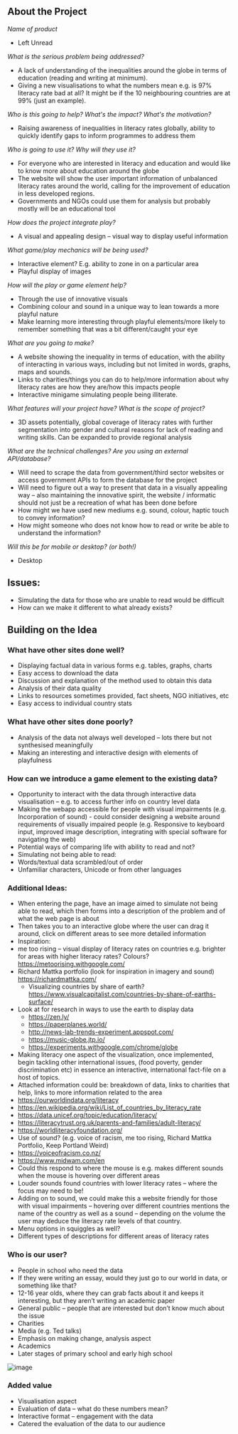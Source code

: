 ## About the Project
*Name of product* 
*	Left Unread
 
*What is the serious problem being addressed?* 
*	A lack of understanding of the inequalities around the globe in terms of education (reading and writing at minimum).
*	Giving a new visualisations to what the numbers mean e.g. is 97% literacy rate bad at all? It might be if the 10 neighbouring countries are at 99% (just an example).

*Who is this going to help? What's the impact? What's the motivation?* 
*	Raising awareness of inequalities in literacy rates globally, ability to quickly identify gaps to inform programmes to address them 

*Who is going to use it? Why will they use it?* 
*	For everyone who are interested in literacy and education and would like to know more about education around the globe
*	The website will show the user important information of unbalanced literacy rates around the world, calling for the improvement of education in less developed regions.
*	Governments and NGOs could use them for analysis but probably mostly will be an educational tool

*How does the project integrate play?*
*	A visual and appealing design – visual way to display useful information

*What game/play mechanics will be being used?* 
*	Interactive element? E.g. ability to zone in on a particular area
*	Playful display of images

*How will the play or game element help?*
*	Through the use of innovative visuals
*	Combining colour and sound in a unique way to lean towards a more playful nature 
*	Make learning more interesting through playful elements/more likely to remember something that was a bit different/caught your eye

*What are you going to make?* 
*	A website showing the inequality in terms of education, with the ability of interacting in various ways, including but not limited in words, graphs, maps and sounds.
*	Links to charities/things you can do to help/more information about why literacy rates are how they are/how this impacts people
*	Interactive minigame simulating people being illiterate.

*What features will your project have? What is the scope of project?*
*	3D assets potentially, global coverage of literacy rates with further segmentation into gender and cultural reasons for lack of reading and writing skills. Can be expanded to provide regional analysis 

*What are the technical challenges? Are you using an external API/database?*
*	Will need to scrape the data from government/third sector websites or access government APIs to form the database for the project
*	Will need to figure out a way to present that data in a visually appealing way – also maintaining the innovative spirit, the website / informatic should not just be a recreation of what has been done before
*	How might we have used new mediums e.g. sound, colour, haptic touch to convey information?
*	How might someone who does not know how to read or write be able to understand the information?
 
*Will this be for mobile or desktop? (or both!)*
*	Desktop

## Issues: 
*	Simulating the data for those who are unable to read would be difficult 
*	How can we make it different to what already exists?

## Building on the Idea
### What have other sites done well? 
*	Displaying factual data in various forms e.g. tables, graphs, charts
*	Easy access to download the data 
*	Discussion and explanation of the method used to obtain this data 
*	Analysis of their data quality
*	Links to resources sometimes provided, fact sheets, NGO initiatives, etc
*	Easy access to individual country stats

### What have other sites done poorly? 
*	Analysis of the data not always well developed – lots there but not synthesised meaningfully
*	Making an interesting and interactive design with elements of playfulness

### How can we introduce a game element to the existing data?
*	Opportunity to interact with the data through interactive data visualisation – e.g. to access further info on country level data
*	Making the webapp accessible for people with visual impairments (e.g. Incorporation of sound) - could consider designing a website around requirements of visually impaired people (e.g. Responsive to keyboard input, improved image description, integrating with special software for navigating the web)
*	Potential ways of comparing life with ability to read and not?
*	Simulating not being able to read:
  *	Words/textual data scrambled/out of order
  *	Unfamiliar characters, Unicode or from other languages

### Additional Ideas: 
*	When entering the page, have an image aimed to simulate not being able to read, which then forms into a description of the problem and of what the web page is about
*	Then takes you to an interactive globe where the user can drag it around, click on different areas to see more detailed information
*	Inspiration: 
  *	 me too rising – visual display of literacy rates on countries e.g. brighter for areas with higher literacy rates? Colours? https://metoorising.withgoogle.com/ 
  *	Richard Mattka portfolio (look for inspiration in imagery and sound) https://richardmattka.com/ 
	* Visualizing countries by share of earth? https://www.visualcapitalist.com/countries-by-share-of-earths-surface/
* Look at for research in ways to use the earth to display data 
  *	https://zen.ly/ 
  *	https://paperplanes.world/
  *	http://news-lab-trends-experiment.appspot.com/
  *	https://music-globe.jtp.io/ 
  *	https://experiments.withgoogle.com/chrome/globe 
*	Making literacy one aspect of the visualization, once implemented, begin tackling other international issues, (food poverty, gender discrimination etc) in essence an interactive, international fact-file on a host of topics. 
*	Attached information could be: breakdown of data, links to charities that help, links to more information related to the area
  *	https://ourworldindata.org/literacy
  *	https://en.wikipedia.org/wiki/List_of_countries_by_literacy_rate
  *	https://data.unicef.org/topic/education/literacy/
  *	https://literacytrust.org.uk/parents-and-families/adult-literacy/
  *	https://worldliteracyfoundation.org/ 
*	Use of sound? (e.g. voice of racism, me too rising, Richard Mattka Portfolio, Keep Portland Weird)
  *	https://voiceofracism.co.nz/
  *	https://www.midwam.com/en 
*	Could this respond to where the mouse is e.g. makes different sounds when the mouse is hovering over different areas
*	Louder sounds found countries with lower literacy rates – where the focus may need to be! 
*	Adding on to sound, we could make this a website friendly for those with visual impairments – hovering over different countries mentions the name of the country as well as a sound – depending on the volume the user may deduce the literacy rate levels of that country. 
*	Menu options in squiggles as well?
*	Different types of descriptions for different areas of literacy rates

### Who is our user?
*	People in school who need the data
*	If they were writing an essay, would they just go to our world in data, or something like that?
*	12-16 year olds, where they can grab facts about it and keeps it interesting, but they aren’t writing an academic paper
*	General public – people that are interested but don’t know much about the issue
*	Charities
*	Media (e.g. Ted talks)
*	Emphasis on making change, analysis aspect
*	Academics
*	Later stages of primary school and early high school 

![image](https://user-images.githubusercontent.com/45073537/116732991-6f01ee80-a9e3-11eb-801d-8ce9bc01b617.png)

### Added value
*	Visualisation aspect
*	Evaluation of data – what do these numbers mean?
*	Interactive format – engagement with the data
*	Catered the evaluation of the data to our audience 
